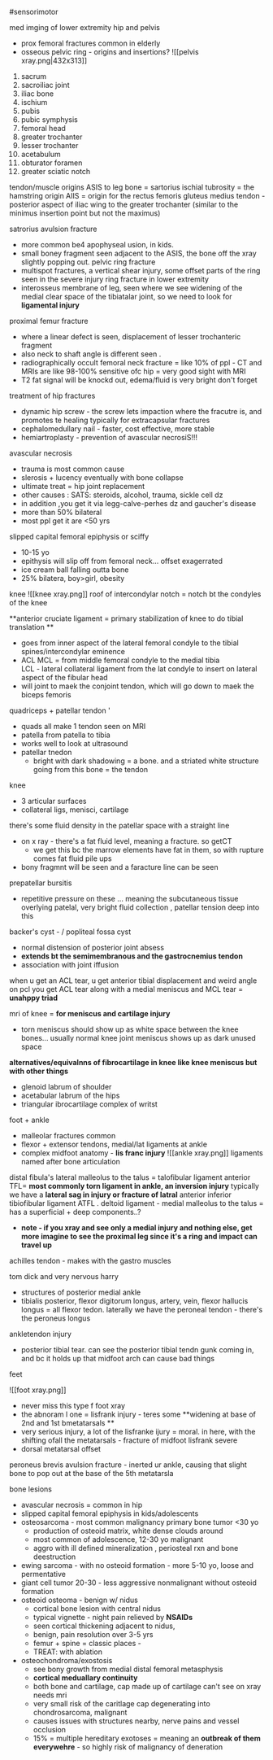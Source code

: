 #sensorimotor 

med imging of lower extremity 
hip and pelvis 
- prox femoral fractures common in elderly 
- osseous pelvic ring - origins and insertions? 
![[pelvis xray.png|432x313]]
1. sacrum
2. sacroiliac joint 
3. iliac bone 
4. ischium 
5. pubis 
6. pubic symphysis 
7. femoral head 
8. greater trochanter 
9. lesser trochanter
10. acetabulum 
11. obturator foramen 
12. greater sciatic notch 

tendon/muscle origins 
ASIS to leg bone = sartorius 
ischial tubrosity = the hamstring origin 
AIIS = origin for the rectus femoris 
gluteus medius tendon - posterior aspect of iliac wing to the greater trochanter (similar to the minimus insertion point but not the maximus)

satrorius avulsion fracture
- more common be4 apophyseal usion, in kids. 
- small boney fragment seen adjacent to the ASIS, the bone off the xray slightly popping out. 
pelvic ring fracture
- multispot fractures, a vertical shear injury, some offset parts of the ring seen in the severe injury 
ring fracture in lower extremity 
- interosseus membrane of leg, seen where we see widening of the medial clear space of the tibiatalar joint, so we need to look for **ligamental injury**

proximal femur fracture
- where a linear defect is seen, displacement of lesser trochanteric fragment 
- also neck to shaft angle is different seen . 
- radiographically occult femoral neck fracture = like 10% of ppl - CT and MRIs are like 98-100% sensitive ofc 
hip = very good sight with MRI
- T2 fat signal will be knockd out, edema/fluid is very bright don't forget 

treatment of hip fractures
- dynamic hip screw - the screw lets impaction where the fracutre is, and promotes te healing typically for extracapsular fractures
- cephalomedullary nail - faster, cost effective, more stable
- hemiartroplasty - prevention of avascular necrosiS!!!

avascular necrosis
- trauma is most common cause
- slerosis + lucency eventually with bone collapse
- ultimate treat = hip joint replacement
- other causes : SATS: steroids, alcohol, trauma, sickle cell dz 
- in addition ,you get it via legg-calve-perhes dz and gaucher's disease
- more than 50% bilateral
- most ppl get it are <50 yrs

slipped capital femoral epiphysis or sciffy
- 10-15 yo
- epithysis will slip off from femoral neck... offset exagerrated
- ice cream ball falling outta bone
- 25% bilatera, boy>girl, obesity 

knee
![[knee xray.png]]
roof of intercondylar notch = notch bt the condyles of the knee

**anterior cruciate ligament = primary stabilization of knee to do tibial translation **
- goes from inner aspect of the lateral femoral condyle to the tibial spines/intercondylar eminence
- ACL
MCL = from middle femoral condyle to the medial tibia  
LCL - lateral collateral ligament from the lat condyle to insert on lateral aspect of the fibular head
- will joint to maek the conjoint tendon, which will go down to maek the biceps femoris 

quadriceps + patellar tendon '
- quads all make 1 tendon seen on MRI 
- patella from patella to tibia 
- works well to look at ultrasound 
- patellar tnedon 
	- bright with dark shadowing = a bone. and a striated white structure going from this bone = the tendon 


knee
- 3 articular surfaces
- collateral ligs, menisci, cartilage 

there's some fluid density in the patellar space with a straight line
- on x ray - there's a fat fluid level, meaning a fracture. so getCT
	- we get this bc the marrow elements have fat in them, so with rupture comes fat fluid pile ups 
- bony fragmnt will be seen and a faracture line can be seen 

prepatellar bursitis
- repetitive pressure on these ... meaning the subcutaneous tissue overlying patelal, very bright fluid collection , patellar tension deep into this

backer's cyst - / popliteal fossa cyst
- normal distension of posterior joint absess
- **extends bt the semimembranous and the gastrocnemius tendon** 
- association with joint iffusion 

when u get an ACL tear, u get anterior tibial displacement and weird angle on pcl 
you get ACL tear along with a medial meniscus and MCL tear = **unahppy triad**

mri of knee = **for meniscus and cartilage injury**
- torn meniscus should show up as white space between the knee bones... usually normal knee joint meniscus shows up as dark unused space 

**alternatives/equivalnns of fibrocartilage in knee like knee meniscus but with other things**
- glenoid labrum  of shoulder
- acetabular labrum of the hips 
- triangular ibrocartilage complex of writst 

foot + ankle 
- malleolar fractures common 
- flexor + extensor tendons, medial/lat ligaments at ankle 
- complex midfoot anatomy - **lis franc injury**
![[ankle xray.png]]
ligaments named after bone articulation 

distal fibula's lateral malleolus to the talus = talofibular ligament anterior TFL= **most commonly torn ligament in ankle, an inversion injury**
	typically we have a **lateral sag in injury or fracture of latral**
anterior inferior tibiofibular ligament ATFL . 
deltoid ligament - medial malleolus to the talus = has a superficial + deep components..? 
- **note - if you xray and see only a medial injury and nothing else, get more imagine to see the proximal leg since it's a ring and impact can travel up**

achilles tendon - makes with the gastro muscles

tom dick and very nervous harry 
- structures of posterior medial ankle 
- tibialis posterior, flexor digitorum longus, artery, vein, flexor hallucis longus = all flexor tedon. 
laterally we have the peroneal tendon - there's the peroneus longus 

ankletendon injury 
- posterior tibial tear. can see the posterior tibial tendn gunk coming in, and bc it holds up that midfoot arch can cause bad things 

feet

![[foot xray.png]]
- never miss this type f foot xray 
- the abnoram l one = lisfrank injury - teres some **widening at base of 2nd and 1st bmetatarsals **
- very serious injury,  a lot of the lisfranke ijury = moral. 
in here, with the shifting ofall the metatarsals - fracture of midfoot lisfrank severe 
- dorsal metatarsal offset 

peroneus brevis avulsion fracture - inerted ur ankle, causing that slight bone to pop out at the base of the 5th metatarsla 

bone lesions 
- avascular necrosis = common in hip 
- slipped capital femoral epiphysis in kids/adolescents
- osteosarcoma - most common malignancy primary bone tumor <30 yo 
	- production of osteoid matrix, white dense clouds around 
	- most common of adolescence, 12-30 yo malignant
	- aggro with ill defined mineralization , periosteal rxn and bone deestruction
- ewing sarcoma  - with no osteoid formation - more 5-10 yo, loose and permentative
- giant cell tumor 20-30 - less aggressive nonmalignant without osteoid formation 
- osteoid osteoma - benign w/ nidus 
	- cortical bone lesion with central nidus
	- typical vignette - night pain relieved by **NSAIDs**
	- seen cortical thickening adjacent to nidus, 
	- benign, pain resolution over 3-5 yrs
	- femur + spine = classic places -
	- TREAT: with ablation 
- osteochondroma/exostosis 
	- see bony growth from medial distal femoral metasphysis 
	- **cortical meduallary continuity** 
	- both bone and cartilage, cap made up of cartilage can't see on xray needs mri
	- very small risk of the caritlage cap degenerating into chondrosarcoma, malignant 
	- causes issues with structures nearby, nerve pains and vessel occlusion 
	- 15% = multiple hereditary exotoses = meaning an **outbreak of them everywehre** - so highly risk of malignancy of deneration 


